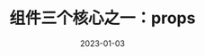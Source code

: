 ---
title: 组件三个核心之一：props
icon: zujianhua
date: 2023-01-03
category:
    - react之props
tag: 
    - react
---